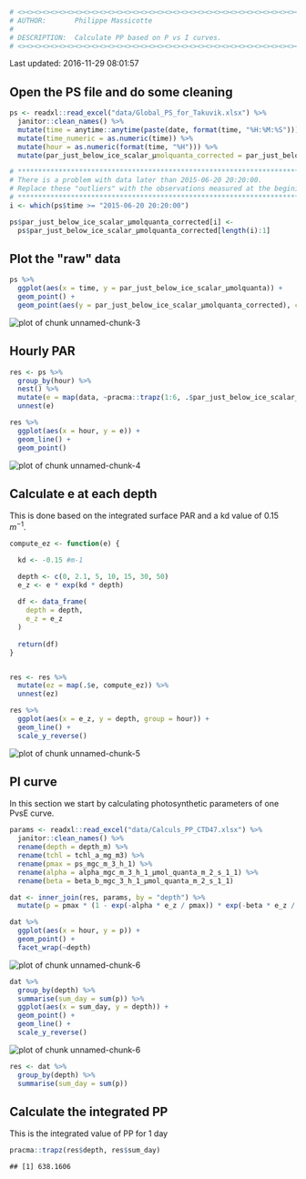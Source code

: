 

```r
# <><><><><><><><><><><><><><><><><><><><><><><><><><><><><><><><><><><><><><>  
# AUTHOR:       Philippe Massicotte
#
# DESCRIPTION:  Calculate PP based on P vs I curves.
# <><><><><><><><><><><><><><><><><><><><><><><><><><><><><><><><><><><><><><>
```

Last updated: 2016-11-29 08:01:57
## Open the PS file and do some cleaning


```r
ps <- readxl::read_excel("data/Global_PS_for_Takuvik.xlsx") %>% 
  janitor::clean_names() %>% 
  mutate(time = anytime::anytime(paste(date, format(time, "%H:%M:%S")))) %>% 
  mutate(time_numeric = as.numeric(time)) %>% 
  mutate(hour = as.numeric(format(time, "%H"))) %>% 
  mutate(par_just_below_ice_scalar_µmolquanta_corrected = par_just_below_ice_scalar_µmolquanta)

# *************************************************************************
# There is a problem with data later than 2015-06-20 20:20:00.
# Replace these "outliers" with the observations measured at the begining.
# *************************************************************************
i <- which(ps$time >= "2015-06-20 20:20:00")

ps$par_just_below_ice_scalar_µmolquanta_corrected[i] <- 
  ps$par_just_below_ice_scalar_µmolquanta_corrected[length(i):1]
```

## Plot the "raw" data


```r
ps %>% 
  ggplot(aes(x = time, y = par_just_below_ice_scalar_µmolquanta)) +
  geom_point() +
  geom_point(aes(y = par_just_below_ice_scalar_µmolquanta_corrected), col = "red")
```

![plot of chunk unnamed-chunk-3](pp//unnamed-chunk-3-1.png)

## Hourly PAR


```r
res <- ps %>% 
  group_by(hour) %>% 
  nest() %>% 
  mutate(e = map(data, ~pracma::trapz(1:6, .$par_just_below_ice_scalar_µmolquanta_corrected))) %>% 
  unnest(e)

res %>% 
  ggplot(aes(x = hour, y = e)) +
  geom_line() +
  geom_point()
```

![plot of chunk unnamed-chunk-4](pp//unnamed-chunk-4-1.png)

## Calculate e at each depth
This is done based on the integrated surface PAR and a kd value of 0.15 $m^{-1}$.


```r
compute_ez <- function(e) {

  kd <- -0.15 #m-1

  depth <- c(0, 2.1, 5, 10, 15, 30, 50)
  e_z <- e * exp(kd * depth)
  
  df <- data_frame(
    depth = depth,
    e_z = e_z
  )
    
  return(df)
}


res <- res %>% 
  mutate(ez = map(.$e, compute_ez)) %>% 
  unnest(ez)

res %>% 
  ggplot(aes(x = e_z, y = depth, group = hour)) +
  geom_line() +
  scale_y_reverse()
```

![plot of chunk unnamed-chunk-5](pp//unnamed-chunk-5-1.png)

## PI curve
In this section we start by calculating photosynthetic parameters of one PvsE curve.


```r
params <- readxl::read_excel("data/Calculs_PP_CTD47.xlsx") %>% 
  janitor::clean_names() %>% 
  rename(depth = depth_m) %>% 
  rename(tchl = tchl_a_mg_m3) %>% 
  rename(pmax = ps_mgc_m_3_h_1) %>% 
  rename(alpha = alpha_mgc_m_3_h_1_µmol_quanta_m_2_s_1_1) %>% 
  rename(beta = beta_b_mgc_3_h_1_µmol_quanta_m_2_s_1_1) 

dat <- inner_join(res, params, by = "depth") %>% 
  mutate(p = pmax * (1 - exp(-alpha * e_z / pmax)) * exp(-beta * e_z / pmax))

dat %>%
  ggplot(aes(x = hour, y = p)) +
  geom_point() +
  facet_wrap(~depth)
```

![plot of chunk unnamed-chunk-6](pp//unnamed-chunk-6-1.png)

```r
dat %>%
  group_by(depth) %>% 
  summarise(sum_day = sum(p)) %>% 
  ggplot(aes(x = sum_day, y = depth)) +
  geom_point() +
  geom_line() +
  scale_y_reverse()
```

![plot of chunk unnamed-chunk-6](pp//unnamed-chunk-6-2.png)

```r
res <- dat %>%
  group_by(depth) %>% 
  summarise(sum_day = sum(p))
```

## Calculate the integrated PP
This is the integrated value of PP for 1 day


```r
pracma::trapz(res$depth, res$sum_day)
```

```
## [1] 638.1606
```

